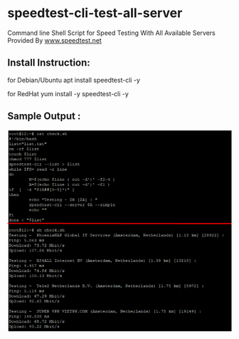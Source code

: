 # speedtest-cli-test-all-server
Command line Shell Script for Speed Testing With All Available Servers Provided By www.speedtest.net 

Install Instruction:
------------------------------

for Debian/Ubuntu
apt install speedtest-cli -y

for RedHat
yum install -y speedtest-cli -y


Sample Output :
----------------------------

![image](https://raw.githubusercontent.com/abdsmd/speedtest-cli-test-all-server/master/speedtest-cli-test-all-server.png)
